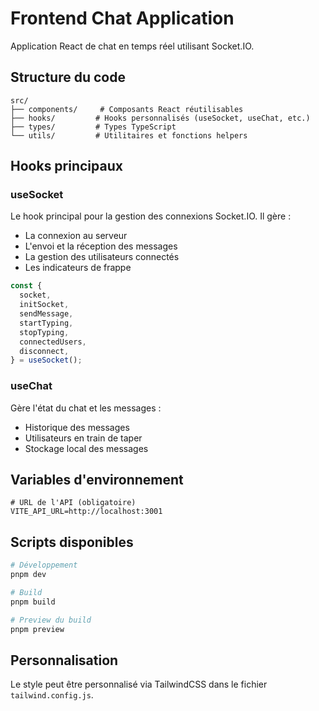 # Frontend Chat Application

Application React de chat en temps réel utilisant Socket.IO.

## Structure du code

```
src/
├── components/     # Composants React réutilisables
├── hooks/         # Hooks personnalisés (useSocket, useChat, etc.)
├── types/         # Types TypeScript
└── utils/         # Utilitaires et fonctions helpers
```

## Hooks principaux

### useSocket

Le hook principal pour la gestion des connexions Socket.IO. Il gère :

- La connexion au serveur
- L'envoi et la réception des messages
- La gestion des utilisateurs connectés
- Les indicateurs de frappe

```typescript
const {
  socket,
  initSocket,
  sendMessage,
  startTyping,
  stopTyping,
  connectedUsers,
  disconnect,
} = useSocket();
```

### useChat

Gère l'état du chat et les messages :

- Historique des messages
- Utilisateurs en train de taper
- Stockage local des messages

## Variables d'environnement

```env
# URL de l'API (obligatoire)
VITE_API_URL=http://localhost:3001
```

## Scripts disponibles

```bash
# Développement
pnpm dev

# Build
pnpm build

# Preview du build
pnpm preview
```

## Personnalisation

Le style peut être personnalisé via TailwindCSS dans le fichier `tailwind.config.js`.
